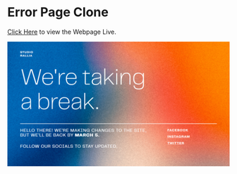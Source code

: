 # Error Page Clone

<a href = "https://git-ritesh.github.io/Error-Page-Clone/">Click Here</a> to view the Webpage Live.

<img src= "img/Error-Page-Output.png" alt="Error Page Preview Image">
